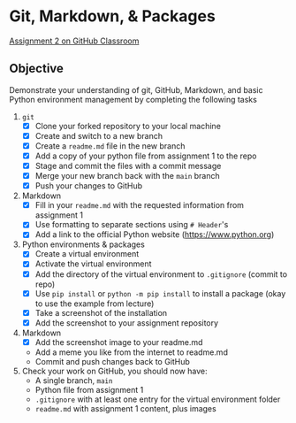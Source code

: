 # Git, Markdown, & Packages

[Assignment 2 on GitHub Classroom](https://classroom.github.com/a/Z2sWwnXF) 

## Objective
Demonstrate your understanding of git, GitHub, Markdown, and basic Python environment management by completing the following tasks


1. `git`
	- [x] Clone your forked repository to your local machine
	- [x] Create and switch to a new branch
	- [x] Create a `readme.md` file in the new branch
	- [x] Add a copy of your python file from assignment 1 to the repo
	- [x] Stage and commit the files with a commit message
	- [x] Merge your new branch back with the `main` branch
	- [x] Push your changes to GitHub
2. Markdown
	- [x] Fill in your `readme.md` with the requested information from assignment 1
	- [x] Use formatting to separate sections using `# Header`'s
	- [x] Add a link to the official Python website (https://www.python.org)
3. Python environments & packages
	- [x] Create a virtual environment
	- [x] Activate the virtual environment
	- [x] Add the directory of the virtual environment to `.gitignore` (commit to repo)
	- [x] Use `pip install` or `python -m pip install` to install a package (okay to use the example from lecture)
	- [x] Take a screenshot of the installation
	- [x] Add the screenshot to your assignment repository
4. Markdown
	- [x] Add the screenshot image to your readme.md
	- Add a meme you like from the internet to readme.md
	- Commit and push changes back to GitHub
5. Check your work on GitHub, you should now have:
	- A single branch, `main`
	- Python file from assignment 1
	- `.gitignore` with at least one entry for the virtual environment folder
	- `readme.md` with assignment 1 content, plus images
